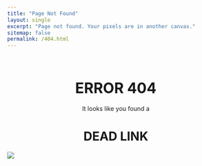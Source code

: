 ```yaml
---
title: "Page Not Found"
layout: single
excerpt: "Page not found. Your pixels are in another canvas."
sitemap: false
permalink: /404.html
---
```


<br />

# **<center><big>ERROR 404</big></center>**

<center>It looks like you found a</center>

# **<center>DEAD LINK</center>**

<img src="{{ site.url }}{{ site.baseurl }}/images/cucco1.jpg">
